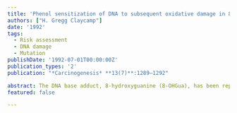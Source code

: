 ```yaml
---
title: 'Phenol sensitization of DNA to subsequent oxidative damage in 8-hydroxyguanine assays'
authors: ["H. Gregg Claycamp"]
date: '1992'
tags:
  - Risk assessment
  - DNA damage
  - Mutation
publishDate: '1992-07-01T00:00:00Z'
publication_types: '2'
publication: "*Carcinogenesis* **13(7)**:1289–1292" 

abstract: The DNA base adduct, 8-hydroxyguanine (8-OHGua), has been reported to be a key biomarker relevant to carcinogenesis and cellular oxidative stress important in tumor promotion. Although investigators often report artificially high levels of 8-OHGua in DNA samples that have been exposed to phenol solutions and/or air during processing, few quantitative results are available. We show that routine phenol-based DNA purification procedures can increase 8-hydroxydeoxyguanosine (8-OHdG) levels 20-fold in samples that are exposed to air after the phenol is removed from the solutions. Surprisingly, air exposure alone accounts for a significant portion of this increase (4-fold) when compared to dG or DNA samples that have been solubilized in buffers purged with nitrogen. Most importantly, phenol treatments of DNA are shown to sensitize DNA to 8-OHdG formation by subsequent exposures to air. The sensitization of DNA occurs even though extensive dialysis is used between phenol treatment and enzymatic DNA digestion. Alternate procedures, including chlorofornrisoamyl-alcohol extractions, also yield air-sensitive DNA samples. Other artifacts of organic extraction prior to air exposure include alterations in DNA base ratios after nuclease digestions. Overall, these results strongly suggest that studies of 8-OHdG in carcinogenesis should avoid dry conditions, such as lyophilization followed by exposure to air, and that all four of the bases should be monitored before 8-OHdG concentrations are normalized by undamaged deoxynucleoside concentrations. Failure to heed these precautions can lead to 2- to 20-fold overestimates of 8-OHdG in target tissues or in vitro models.'  
featured: false

---
```

 

